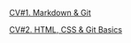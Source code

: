 [CV#1. Markdown & Git](https://olgasabich.github.io/rsschool-cv/cv)

[CV#2. HTML, CSS & Git Basics](https://olgasabich.github.io/rsschool-cv/index.html)
